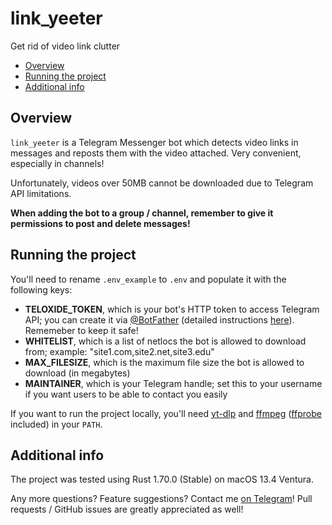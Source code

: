 # link_yeeter

Get rid of video link clutter

- [Overview](#overview)
- [Running the project](#running-the-project)
- [Additional info](#additional-info)

## Overview

`link_yeeter` is a Telegram Messenger bot which detects video links in messages and reposts them with the video attached. Very convenient, especially in channels!

Unfortunately, videos over 50MB cannot be downloaded due to Telegram API limitations.

**When adding the bot to a group / channel, remember to give it permissions to post and delete messages!**

## Running the project

You'll need to rename `.env_example` to `.env` and populate it with the following keys:

- **TELOXIDE_TOKEN**, which is your bot's HTTP token to access Telegram API; you can create it via [@BotFather](https://t.me/BotFather) (detailed instructions [here](https://core.telegram.org/bots#6-botfather)). Rememeber to keep it safe!
- **WHITELIST**, which is a list of netlocs the bot is allowed to download from; example: "site1.com,site2.net,site3.edu"
- **MAX_FILESIZE**, which is the maximum file size the bot is allowed to download (in megabytes)
- **MAINTAINER**, which is your Telegram handle; set this to your username if you want users to be able to contact you easily

If you want to run the project locally, you'll need [yt-dlp](https://github.com/yt-dlp/yt-dlp) and [ffmpeg](https://www.ffmpeg.org) ([ffprobe](https://ffmpeg.org/ffprobe.html) included) in your `PATH`.

## Additional info

The project was tested using Rust 1.70.0 (Stable) on macOS 13.4 Ventura.

Any more questions? Feature suggestions? Contact me [on Telegram](https://t.me/Vyaatu)! Pull requests / GitHub issues are greatly appreciated as well!
